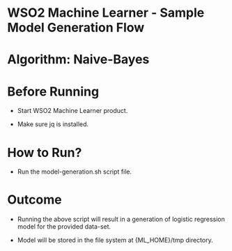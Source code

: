 WSO2 Machine Learner - Sample Model Generation Flow
===================================================

Algorithm: Naive-Bayes
==============================

Before Running
==============

* Start WSO2 Machine Learner product.

* Make sure jq is installed.

How to Run?
===========

* Run the model-generation.sh script file.

Outcome
=======

* Running the above script will result in a generation of logistic regression model for the provided data-set.

* Model will be stored in the file system at {ML_HOME}/tmp directory.
